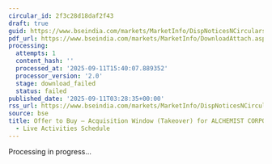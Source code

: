 ```yaml
---
circular_id: 2f3c28d18daf2f43
draft: true
guid: https://www.bseindia.com/markets/MarketInfo/DispNoticesNCirculars.aspx?Noticeid={06D2A006-5C65-4210-B083-F676BEF545EE}&noticeno=20250911-1&dt=09/11/2025&icount=1&totcount=86&flag=0
pdf_url: https://www.bseindia.com/markets/MarketInfo/DownloadAttach.aspx?id=20250911-1&attachedId=
processing:
  attempts: 1
  content_hash: ''
  processed_at: '2025-09-11T15:40:07.889352'
  processor_version: '2.0'
  stage: download_failed
  status: failed
published_date: '2025-09-11T03:28:35+00:00'
rss_url: https://www.bseindia.com/markets/MarketInfo/DispNoticesNCirculars.aspx?Noticeid={06D2A006-5C65-4210-B083-F676BEF545EE}&noticeno=20250911-1&dt=09/11/2025&icount=1&totcount=86&flag=0
source: bse
title: Offer to Buy – Acquisition Window (Takeover) for ALCHEMIST CORPORATION LTD
  - Live Activities Schedule
---
```


Processing in progress...